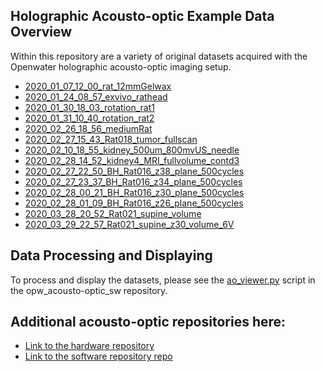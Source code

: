## Holographic Acousto-optic Example Data Overview
Within this repository are a variety of original datasets acquired with the Openwater holographic acousto-optic imaging setup.

- [2020_01_07_12_00_rat_12mmGelwax](2020_01_07_12_00_rat_12mmGelwax)
- [2020_01_24_08_57_exvivo_rathead](2020_01_24_08_57_exvivo_rathead)
- [2020_01_30_18_03_rotation_rat1](2020_01_30_18_03_rotation_rat1)
- [2020_01_31_10_40_rotation_rat2](2020_01_31_10_40_rotation_rat2)
- [2020_02_26_18_56_mediumRat](2020_02_26_18_56_mediumRat)
- [2020_02_27_15_43_Rat018_tumor_fullscan](2020_02_27_15_43_Rat018_tumor_fullscan)
- [2020_02_10_18_55_kidney_500um_800mvUS_needle](2020_02_10_18_55_kidney_500um_800mvUS_needle)
- [2020_02_28_14_52_kidney4_MRI_fullvolume_contd3](2020_02_28_14_52_kidney4_MRI_fullvolume_contd3)
- [2020_02_27_22_50_BH_Rat016_z38_plane_500cycles](2020_02_27_22_50_BH_Rat016_z38_plane_500cycles)
- [2020_02_27_23_37_BH_Rat016_z34_plane_500cycles](2020_02_27_23_37_BH_Rat016_z34_plane_500cycles)
- [2020_02_28_00_21_BH_Rat016_z30_plane_500cycles](2020_02_28_00_21_BH_Rat016_z30_plane_500cycles)
- [2020_02_28_01_09_BH_Rat016_z26_plane_500cycles](2020_02_28_01_09_BH_Rat016_z26_plane_500cycles)
- [2020_03_28_20_52_Rat021_supine_volume](2020_03_28_20_52_Rat021_supine_volume)
- [2020_03_29_22_57_Rat021_supine_z30_volume_6V](2020_03_29_22_57_Rat021_supine_z30_volume_6V)

## Data Processing and Displaying
To process and display the datasets, please see the 
[ao_viewer.py](https://github.com/OpenwaterInternet/opw_acousto-optic_sw/) script in the opw_acousto-optic_sw repository.

## Additional acousto-optic repositories here:
- [Link to the hardware repository](https://github.com/OpenwaterInternet/opw_acousto-optic_hw/)
- [Link to the software repository repo](https://github.com/OpenwaterInternet/opw_acousto-optic_sw/)

